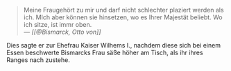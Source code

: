 > Meine Fraugehört zu mir und darf nicht schlechter plaziert werden als ich. MIch aber können sie hinsetzen, wo es Ihrer Majestät beliebt. Wo ich sitze, ist immr oben.
> <br>
> &mdash; <cite> [[@Bismarck, Otto von]] </cite>

Dies sagte er zur Ehefrau Kaiser Wilhems I., nachdem diese sich bei einem Essen beschwerte Bismarcks Frau säße höher am Tisch, als ihr ihres Ranges nach zustehe.